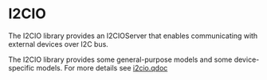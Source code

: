 # I2CIO

The I2CIO library provides an I2CIOServer that enables communicating with external devices over I2C bus.

The I2CIO library provides some general-purpose models and some device-specific models. For more details see
[i2cio.qdoc](QDoc/i2cio.qdoc)
